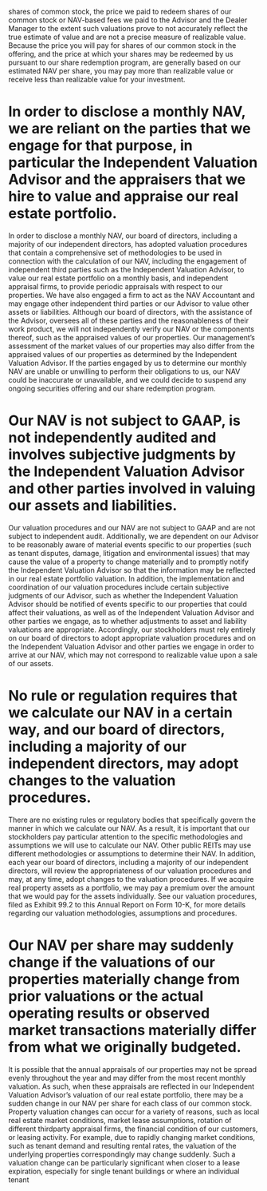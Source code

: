 shares of common stock, the price we paid to redeem shares of our common stock or NAV-based fees we paid to the Advisor and the Dealer Manager to the extent such valuations prove to not accurately reflect the true estimate of value and are not a precise measure of realizable value. Because the price you will pay for shares of our common stock in the offering, and the price at which your shares may be redeemed by us pursuant to our share redemption program, are generally based on our estimated NAV per share, you may pay more than realizable value or receive less than realizable value for your investment.

# In order to disclose a monthly NAV, we are reliant on the parties that we engage for that purpose, in particular the Independent Valuation Advisor and the appraisers that we hire to value and appraise our real estate portfolio.

In order to disclose a monthly NAV, our board of directors, including a majority of our independent directors, has adopted valuation procedures that contain a comprehensive set of methodologies to be used in connection with the calculation of our NAV, including the engagement of independent third parties such as the Independent Valuation Advisor, to value our real estate portfolio on a monthly basis, and independent appraisal firms, to provide periodic appraisals with respect to our properties. We have also engaged a firm to act as the NAV Accountant and may engage other independent third parties or our Advisor to value other assets or liabilities. Although our board of directors, with the assistance of the Advisor, oversees all of these parties and the reasonableness of their work product, we will not independently verify our NAV or the components thereof, such as the appraised values of our properties. Our management’s assessment of the market values of our properties may also differ from the appraised values of our properties as determined by the Independent Valuation Advisor. If the parties engaged by us to determine our monthly NAV are unable or unwilling to perform their obligations to us, our NAV could be inaccurate or unavailable, and we could decide to suspend any ongoing securities offering and our share redemption program.

# Our NAV is not subject to GAAP, is not independently audited and involves subjective judgments by the Independent Valuation Advisor and other parties involved in valuing our assets and liabilities.

Our valuation procedures and our NAV are not subject to GAAP and are not subject to independent audit. Additionally, we are dependent on our Advisor to be reasonably aware of material events specific to our properties (such as tenant disputes, damage, litigation and environmental issues) that may cause the value of a property to change materially and to promptly notify the Independent Valuation Advisor so that the information may be reflected in our real estate portfolio valuation. In addition, the implementation and coordination of our valuation procedures include certain subjective judgments of our Advisor, such as whether the Independent Valuation Advisor should be notified of events specific to our properties that could affect their valuations, as well as of the Independent Valuation Advisor and other parties we engage, as to whether adjustments to asset and liability valuations are appropriate. Accordingly, our stockholders must rely entirely on our board of directors to adopt appropriate valuation procedures and on the Independent Valuation Advisor and other parties we engage in order to arrive at our NAV, which may not correspond to realizable value upon a sale of our assets.

# No rule or regulation requires that we calculate our NAV in a certain way, and our board of directors, including a majority of our independent directors, may adopt changes to the valuation procedures.

There are no existing rules or regulatory bodies that specifically govern the manner in which we calculate our NAV. As a result, it is important that our stockholders pay particular attention to the specific methodologies and assumptions we will use to calculate our NAV. Other public REITs may use different methodologies or assumptions to determine their NAV. In addition, each year our board of directors, including a majority of our independent directors, will review the appropriateness of our valuation procedures and may, at any time, adopt changes to the valuation procedures. If we acquire real property assets as a portfolio, we may pay a premium over the amount that we would pay for the assets individually. See our valuation procedures, filed as Exhibit 99.2 to this Annual Report on Form 10-K, for more details regarding our valuation methodologies, assumptions and procedures.

# Our NAV per share may suddenly change if the valuations of our properties materially change from prior valuations or the actual operating results or observed market transactions materially differ from what we originally budgeted.

It is possible that the annual appraisals of our properties may not be spread evenly throughout the year and may differ from the most recent monthly valuation. As such, when these appraisals are reflected in our Independent Valuation Advisor’s valuation of our real estate portfolio, there may be a sudden change in our NAV per share for each class of our common stock. Property valuation changes can occur for a variety of reasons, such as local real estate market conditions, market lease assumptions, rotation of different thirdparty appraisal firms, the financial condition of our customers, or leasing activity. For example, due to rapidly changing market conditions, such as tenant demand and resulting rental rates, the valuation of the underlying properties correspondingly may change suddenly. Such a valuation change can be particularly significant when closer to a lease expiration, especially for single tenant buildings or where an individual tenant